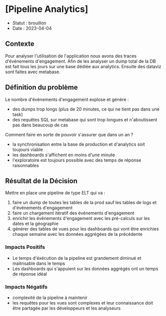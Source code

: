 # [Pipeline Analytics]

* Statut : brouillon
* Date : 2023-04-04

## Contexte

Pour analyser l'utilisation de l'application nous avons des traces d'événements d'engagement.
Afin de les analyser un dump total de la DB est fait tous les jours sur une base dédiée aux analytics.
Ensuite des dataviz sont faites avec metabase.

## Définition du problème
Le nombre d'événements d'engagement explose et génère :
- des dumps trop longs (plus de 20 minutes, ce qui ne tient pas dans une task)
- des requêtes SQL sur metabase qui sont trop longues et n'aboutissent pas dans beaucoup de cas

Comment faire en sorte de pouvoir s'assurer que dans un an ?
- la synchronisation entre la base de production et d'analytics soit toujours viable
- les dashboards s'affichent en moins d'une minute
- l'exploratoire est toujours possible avec des temps de réponse raisonnables

## Résultat de la Décision

Mettre en place une pipeline de type ELT qui va :
1. faire un dump de toutes les tables de la prod sauf les tables de logs et d'événements d'engagement
2. faire un chargement itératif des événements d'engagement
3. enrichir les événements d'engagement avec les pré-calculs sur les dates et la géographie
4. générer des tables de vues pour les dashboards qui vont être enrichies chaque semaine avec les données aggrégées de la précédente


### Impacts Positifs
- Le temps d'éxécution de la pipeline est grandement diminué et maitrisable dans le temps
- Les dashboards qui s'appuient sur les données aggrégés ont un temps de réponse idéal

### Impacts Négatifs
- complexité de la pipeline à maintenir
- les requêtes pour les vues sont complexes et leur connaissance doit être partagée par les développeurs et les analyseurs

